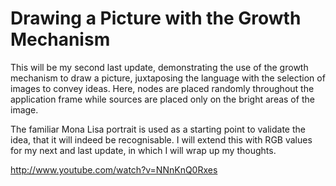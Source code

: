 # Drawing a Picture with the Growth Mechanism

This will be my second last update, demonstrating the use of the growth mechanism to draw a picture, juxtaposing the language with the selection of images to convey ideas. Here, nodes are placed randomly throughout the application frame while sources are placed only on the bright areas of the image. 

The familiar Mona Lisa portrait is used as a starting point to validate the idea, that it will indeed be recognisable. I will extend this with RGB values for my next and last update, in which I will wrap up my thoughts.

http://www.youtube.com/watch?v=NNnKnQ0Rxes

